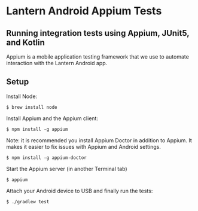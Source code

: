 # Lantern Android Appium Tests

## Running integration tests using Appium, JUnit5, and Kotlin

Appium is a mobile application testing framework that we use to automate interaction with the Lantern Android app.

## Setup

Install Node:

    $ brew install node

Install Appium and the Appium client:

    $ npm install -g appium

Note: it is recommended you install Appium Doctor in addition to Appium. It makes it easier to fix issues with Appium and Android settings.

    $ npm install -g appium-doctor

Start the Appium server (in another Terminal tab)

    $ appium

Attach your Android device to USB and finally run the tests:

    $ ./gradlew test

